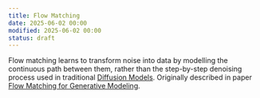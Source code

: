 ```yaml
---
title: Flow Matching
date: 2025-06-02 00:00
modified: 2025-06-02 00:00
status: draft
---
```


Flow matching learns to transform noise into data by modelling the continuous path between them, rather than the step-by-step denoising process used in traditional [Diffusion Models](diffusion-models.md). Originally described in paper [Flow Matching for Generative Modeling](../../../permanent/flow-matching-for-generative-modeling.md).